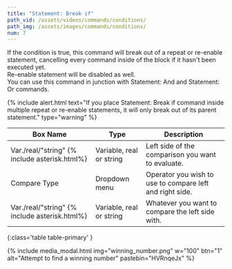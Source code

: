 ```yaml
---
title: "Statement: Break if"
path_vid: /assets/videos/commands/conditions/
path_img: /assets/images/commands/conditions/
num: 7
---
```


If the condition is true, this command will break out of a repeat or re-enable statement, cancelling every command inside of the block if it hasn't been executed yet.\
 Re-enable statement will be disabled as well.\
You can use this command in junction with Statement: And and Statement: Or commands.

{% include alert.html text="If you place Statement: Break if command inside multiple repeat or re-enable statements, it will only break out of its parent statement." type="warning" %}  


| Box Name | Type | Description | 
|-------|--------|--------|
| Var./real/"string" {% include asterisk.html%}| Variable, real or string	 | Left side of the comparison you want to evaluate. |
|Compare Type |	Dropdown menu |	Operator you wish to use to compare left and right side.
|Var./real/"string" {% include asterisk.html%} |	Variable, real or string|	Whatever you want to compare the left side with.
{:class='table table-primary' }

{% include media_modal.html img="winning_number.png" w="100" btn="1" alt="Attempt to find a winning number" pastebin="HVRnqeJx" %} 









